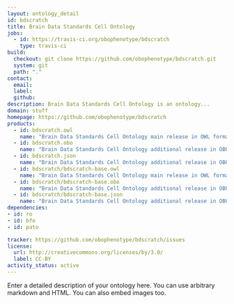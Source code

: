 ```yaml
---
layout: ontology_detail
id: bdscratch
title: Brain Data Standards Cell Ontology
jobs:
  - id: https://travis-ci.org/obophenotype/bdscratch
    type: travis-ci
build:
  checkout: git clone https://github.com/obophenotype/bdscratch.git
  system: git
  path: "."
contact:
  email: 
  label: 
  github: 
description: Brain Data Standards Cell Ontology is an ontology...
domain: stuff
homepage: https://github.com/obophenotype/bdscratch
products:
  - id: bdscratch.owl
    name: "Brain Data Standards Cell Ontology main release in OWL format"
  - id: bdscratch.obo
    name: "Brain Data Standards Cell Ontology additional release in OBO format"
  - id: bdscratch.json
    name: "Brain Data Standards Cell Ontology additional release in OBOJSon format"
  - id: bdscratch/bdscratch-base.owl
    name: "Brain Data Standards Cell Ontology main release in OWL format"
  - id: bdscratch/bdscratch-base.obo
    name: "Brain Data Standards Cell Ontology additional release in OBO format"
  - id: bdscratch/bdscratch-base.json
    name: "Brain Data Standards Cell Ontology additional release in OBOJSon format"
dependencies:
- id: ro
- id: bfo
- id: pato

tracker: https://github.com/obophenotype/bdscratch/issues
license:
  url: http://creativecommons.org/licenses/by/3.0/
  label: CC-BY
activity_status: active
---
```


Enter a detailed description of your ontology here. You can use arbitrary markdown and HTML.
You can also embed images too.

